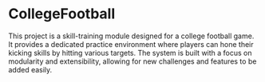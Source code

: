 # CollegeFootball
This project is a skill-training module designed for a college football game. It provides a dedicated practice environment where players can hone their kicking skills by hitting various targets. The system is built with a focus on modularity and extensibility, allowing for new challenges and features to be added easily.
